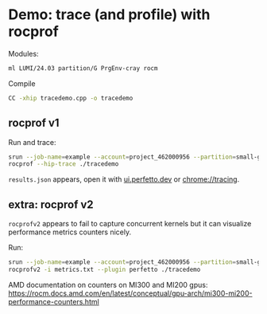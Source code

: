 # Demo: trace (and profile) with rocprof

Modules:
```bash
ml LUMI/24.03 partition/G PrgEnv-cray rocm
```

Compile
```bash
CC -xhip tracedemo.cpp -o tracedemo
```

## rocprof v1

Run and trace:
```bash
srun --job-name=example --account=project_462000956 --partition=small-g --reservation=SummerSchoolGPU --time=00:05:00 --gpus-per-node=1 --nodes=1 --ntasks-per-node=1 --cpus-per-task=1 \
rocprof --hip-trace ./tracedemo
```

`results.json` appears, open it with [ui.perfetto.dev](ui.perfetto.dev) or [chrome://tracing](chrome://tracing).

## extra: rocprof v2

`rocprofv2` appears to fail to capture concurrent kernels but it can visualize performance metrics counters nicely.

Run:
```bash
srun --job-name=example --account=project_462000956 --partition=small-g --reservation=SummerSchoolGPU --time=00:05:00 --gpus-per-node=1 --nodes=1 --ntasks-per-node=1 --cpus-per-task=1 \
rocprofv2 -i metrics.txt --plugin perfetto ./tracedemo
```

AMD documentation on counters on MI300 and MI200 gpus: https://rocm.docs.amd.com/en/latest/conceptual/gpu-arch/mi300-mi200-performance-counters.html
